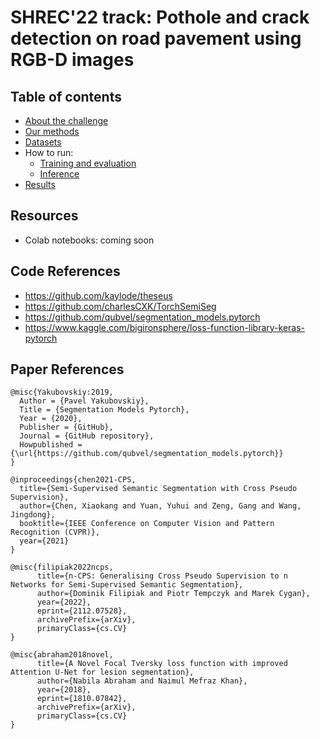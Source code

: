 # SHREC'22 track: Pothole and crack detection on road pavement using RGB-D images 

## Table of contents

- [About the challenge](./docs/SHREC22.md)
- [Our methods](./docs/SUBMISSION.md)
- [Datasets](./docs/DATA.md)
- How to run:
  - [Training and evaluation](./docs/CODE.md)
  - [Inference](./docs/INFERENCE.md)
- [Results](./docs/RESULTS.md)

## Resources
- Colab notebooks: coming soon

## Code References
- https://github.com/kaylode/theseus
- https://github.com/charlesCXK/TorchSemiSeg
- https://github.com/qubvel/segmentation_models.pytorch
- https://www.kaggle.com/bigironsphere/loss-function-library-keras-pytorch

## Paper References

```
@misc{Yakubovskiy:2019,
  Author = {Pavel Yakubovskiy},
  Title = {Segmentation Models Pytorch},
  Year = {2020},
  Publisher = {GitHub},
  Journal = {GitHub repository},
  Howpublished = {\url{https://github.com/qubvel/segmentation_models.pytorch}}
}
```
```
@inproceedings{chen2021-CPS,
  title={Semi-Supervised Semantic Segmentation with Cross Pseudo Supervision},
  author={Chen, Xiaokang and Yuan, Yuhui and Zeng, Gang and Wang, Jingdong},
  booktitle={IEEE Conference on Computer Vision and Pattern Recognition (CVPR)},
  year={2021}
}
```
```
@misc{filipiak2022ncps,
      title={n-CPS: Generalising Cross Pseudo Supervision to n Networks for Semi-Supervised Semantic Segmentation}, 
      author={Dominik Filipiak and Piotr Tempczyk and Marek Cygan},
      year={2022},
      eprint={2112.07528},
      archivePrefix={arXiv},
      primaryClass={cs.CV}
}
```
```
@misc{abraham2018novel,
      title={A Novel Focal Tversky loss function with improved Attention U-Net for lesion segmentation}, 
      author={Nabila Abraham and Naimul Mefraz Khan},
      year={2018},
      eprint={1810.07842},
      archivePrefix={arXiv},
      primaryClass={cs.CV}
}
```
